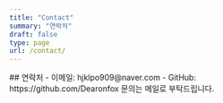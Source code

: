 ```yaml
---
title: "Contact"
summary: "연락처"
draft: false
type: page
url: /contact/
---
```

<div class="justify">
## 연락처
- 이메일: hjklpo909@naver.com  
- GitHub: https://github.com/Dearonfox  
문의는 메일로 부탁드립니다.
<div>